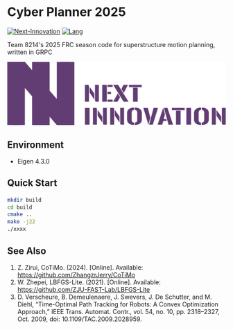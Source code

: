 # Cyber Planner 2025

[![Next-Innovation](https://img.shields.io/badge/Next-Innovation-blueviolet?style=flat)](https://github.com/FRCNextInnovation) [![Lang](https://img.shields.io/badge/Lang-en--US-Green?style=flat)]()

Team 8214's 2025 FRC season code for superstructure motion planning, written in GRPC

<img src="./assets/next-innovation.png" style="zoom:50%;" >

## Environment

- Eigen 4.3.0

## Quick Start

```bash
mkdir build
cd build
cmake ..
make -j22
./xxxx
```

## See Also

1. Z. Zirui, CoTiMo. (2024). [Online]. Available: https://github.com/ZhangzrJerry/CoTiMo
1. W. Zhepei, LBFGS-Lite. (2021). [Online]. Available: https://github.com/ZJU-FAST-Lab/LBFGS-Lite
1. D. Verscheure, B. Demeulenaere, J. Swevers, J. De Schutter, and M. Diehl, “Time-Optimal Path Tracking for Robots: A Convex Optimization Approach,” IEEE Trans. Automat. Contr., vol. 54, no. 10, pp. 2318–2327, Oct. 2009, doi: 10.1109/TAC.2009.2028959.